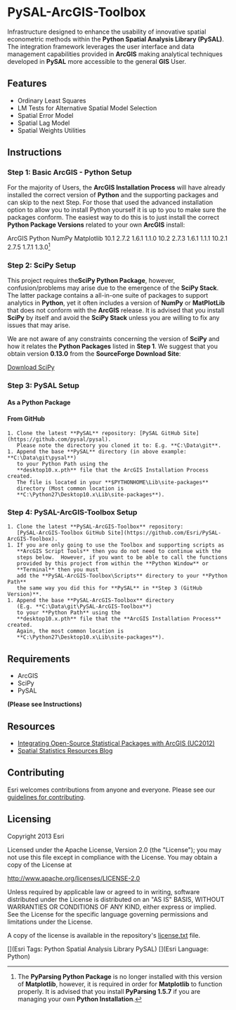 # PySAL-ArcGIS-Toolbox
Infrastructure designed to enhance the usability of 
innovative spatial econometric methods within the
**Python Spatial Analysis Library (PySAL)**. 
The integration framework leverages the user interface 
and data management capabilities
provided in **ArcGIS** making analytical techniques
developed in **PySAL** more accessible to the general **GIS** User.

## Features

* Ordinary Least Squares
* LM Tests for Alternative Spatial Model Selection
* Spatial Error Model
* Spatial Lag Model
* Spatial Weights Utilities

## Instructions

### Step 1: Basic ArcGIS - Python Setup
For the majority of Users,
the **ArcGIS Installation Process** will have already installed the 
correct version of **Python** and the supporting packages and can skip to the next
Step.  For those that used
the advanced installation option to allow you to install Python yourself it is
up to you to make sure the packages conform.  The easiest way to do this is to
just install the correct **Python Package Versions** related to your own **ArcGIS**
install:

ArcGIS	Python	NumPy	Matplotlib
10.1	2.7.2	1.6.1	1.1.0
10.2	2.7.3	1.6.1	1.1.1
10.2.1  2.7.5   1.7.1   1.3.0[^matref]

[^matref]:The **PyParsing Python Package** is no longer installed with this version of
**Matplotlib**, however, it is required in order for **Matplotlib** to function
properly.  It is advised that you install **PyParsing 1.5.7** if you are managing your own 
**Python Installation**.   

### Step 2: SciPy Setup
This project requires the**SciPy Python Package**, however, confusion/problems
may arise due to the emergence of the **SciPy Stack**.  The latter package
contains a all-in-one suite of packages to support analytics in **Python**, yet it
often includes a version of **NumPy** or **MatPlotLib** that does not conform with
the **ArcGIS** release.  It is advised that you install **SciPy** by itself and
avoid the **SciPy Stack** unless you are willing to fix any issues that may
arise.

We are not aware of any constraints concerning the version of **SciPy** and how it
relates the **Python Packages** listed in **Step 1**.  We suggest that you
obtain version **0.13.0** from the **SourceForge Download Site**:

[Download SciPy](http://sourceforge.net/projects/scipy/files/scipy)

### Step 3: PySAL Setup
#### As a Python Package

#### From GitHub
    1. Clone the latest **PySAL** repository: [PySAL GitHub Site](https://github.com/pysal/pysal).  
       Please note the directory you cloned it to: E.g. **C:\Data\git**.
    1. Append the base **PySAL** directory (in above example: **C:\Data\git\pysal**) 
       to your Python Path using the
       **desktop10.x.pth** file that the ArcGIS Installation Process created.
       The file is located in your **$PYTHONHOME\Lib\site-packages**
       directory (Most common location is
       **C:\Python27\Desktop10.x\Lib\site-packages**).  

### Step 4: PySAL-ArcGIS-Toolbox Setup
    1. Clone the latest **PySAL-ArcGIS-Toolbox** repository: 
       [PySAL-ArcGIS-Toolbox GitHub Site](https://github.com/Esri/PySAL-ArcGIS-Toolbox).  
    1. If you are only going to use the Toolbox and supporting scripts as
       **ArcGIS Script Tools** then you do not need to continue with the 
       steps below.  However, if you want to be able to call the functions
       provided by this project from within the **Python Window** or
       **Terminal** then you must
       add the **PySAL-ArcGIS-Toolbox\Scripts** directory to your **Python Path** 
       the same way you did this for **PySAL** in **Step 3 (GitHub Version)**.  
    1. Append the base **PySAL-ArcGIS-Toolbox** directory
       (E.g. **C:\Data\git\PySAL-ArcGIS-Toolbox**) 
       to your **Python Path** using the
       **desktop10.x.pth** file that the **ArcGIS Installation Process** created.
       Again, the most common location is
       **C:\Python27\Desktop10.x\Lib\site-packages**).  
       
## Requirements

* ArcGIS 
* SciPy 
* PySAL

**(Please see Instructions)**

## Resources

* [Integrating Open-Source Statistical Packages with ArcGIS (UC2012)](http://video.esri.com/watch/1925/integrating-open_dash_source-statistical-packages-with-arcgis)
* [Spatial Statistics Resources Blog](http://blogs.esri.com/esri/arcgis/2010/07/13/spatial-statistics-resources/)


## Contributing

Esri welcomes contributions from anyone and everyone. Please see our [guidelines for contributing](https://github.com/esri/contributing).

## Licensing
Copyright 2013 Esri

Licensed under the Apache License, Version 2.0 (the "License");
you may not use this file except in compliance with the License.
You may obtain a copy of the License at

   http://www.apache.org/licenses/LICENSE-2.0

Unless required by applicable law or agreed to in writing, software
distributed under the License is distributed on an "AS IS" BASIS,
WITHOUT WARRANTIES OR CONDITIONS OF ANY KIND, either express or implied.
See the License for the specific language governing permissions and
limitations under the License.

A copy of the license is available in the repository's [license.txt]( https://raw.github.com/Esri/PySAL-ArcGIS-Toolbox/master/license.txt) file.

[](Esri Tags: Python Spatial Analysis Library PySAL)
[](Esri Language: Python)
